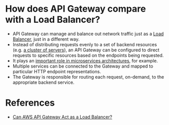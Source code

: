 # How does API Gateway compare with a Load Balancer?
- API Gateway can manage and balance out network traffic just as a [Load Balancer](ElasticLoadBalancer), just in a different way.
- Instead of distributing requests evenly to a set of backend resources (e.g. [a cluster of servers](../../../1_HLDDesignComponents/0_SystemGlossaries/Scalability/ServersCluster.md)), an API Gateway can be configured to direct requests to specific resources based on the endpoints being requested.
- It plays an [important role in microservices architectures](../../../1_HLDDesignComponents/1_MicroServicesSOA), for example.
- Multiple services can be connected to the Gateway and mapped to particular HTTP endpoint representations.
- The Gateway is responsible for routing each request, on-demand, to the appropriate backend service.

# References
- [Can AWS API Gateway Act as a Load Balancer?](https://dashbird.io/blog/can-api-gateway-act-load-balancer/)